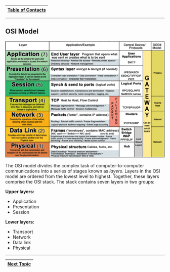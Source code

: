 |[Table of Contacts](/00-Table-of-Contents.md)|
|---|

---

## OSI Model

![](../../.gitbook/assets/osi.PNG)

The OSI model divides the complex task of computer-to-computer communications into a series of stages known as _layers_. Layers in the OSI model are ordered from ​the lowest level to highest. Together, these layers comprise the OSI stack. The stack contains seven layers in two groups:

**Upper layers:**

* Application
* Presentation
* Session

**Lower layers:**

* Transport
* Network
* Data link
* Physical

---

|[Next Topic](/03-intro-to-sockets/osi-model/osi-layers.md)|
|---|
